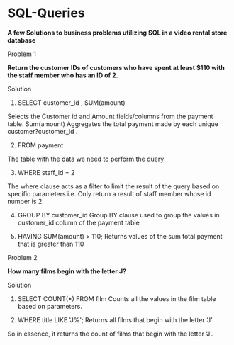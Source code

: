# SQL-Queries

**A few Solutions to business problems utilizing SQL in a video rental store database**

Problem 1


**Return the customer IDs of customers who have spent at least $110 with the staff member who has an ID of 2.**


Solution
1.	SELECT customer_id , SUM(amount)

Selects the Customer id and Amount fields/columns from the payment table. Sum(amount) Aggregates the total payment made by each unique customer?customer_id .

2.	FROM payment

The table with the data we need to perform the query

3.	WHERE staff_id = 2

The where clause acts as a filter to limit the result of the query based on specific parameters i.e. Only return a result of staff member whose id number is 2.

4.	GROUP BY customer_id
Group  BY clause used to group the values in customer_id column of the payment table

5.	HAVING SUM(amount) > 110;
Returns values of the sum total payment that is greater than 110   


Problem 2

**How many films begin with the letter J?**

Solution
1.	SELECT COUNT(*) FROM film
Counts all the values in the film table based on parameters. 
 
2.	WHERE title LIKE 'J%';
Returns all films that begin with the letter ‘J’

 So in essence, it returns the count of films that begin with the letter ‘J’. 








